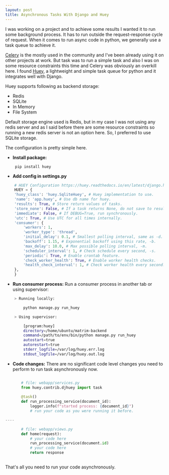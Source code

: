 ```yaml
---
layout: post
title: Asynchronous Tasks With Django and Huey
---
```



I was working on a project and to achieve some results I wanted it to run some background process. It has to run outside the request-response cycle of request. When it comes to run async code in python, we generally use a task queue to achieve it. 

[Celery](https://docs.celeryproject.org/en/stable/) is the mostly used in the community and I've been already using it on other projects at work. But task was to run a simple task and also I was on some resource constraints this time and Celery was obviously an overkill here. I found [Huey](https://github.com/coleifer/huey), a lightweight and simple task queue for python and it integrates well with Django.

Huey supports following as backend storage:

 - Redis
 - SQLite
 - In Memory
 - File System

Default storage engine used is Redis, but in my case I was not using any redis server and as I said before there are some resource constraints so running a new redis server is not an option here. So, I preferred to use SQLite storage.

The configuration is pretty simple here.

 - **Install package:**		

    	pip install huey

 - **Add config in settings.py**
```python
	# HUEY Configuration https://huey.readthedocs.io/en/latest/django.html  
	HUEY = {  
	'huey_class': 'huey.SqliteHuey', # Huey implementation to use.  
	'name': 'app.huey', # Use db name for huey.  
	'results': True, # Store return values of tasks.  
	'store_none': False, # If a task returns None, do not save to results.  
	'immediate': False, # If DEBUG=True, run synchronously.  
	'utc': True, # Use UTC for all times internally.  
	'consumer': {  
		'workers': 1,  
		'worker_type': 'thread',  
		'initial_delay': 0.1, # Smallest polling interval, same as -d.  
		'backoff': 1.15, # Exponential backoff using this rate, -b.  
		'max_delay': 10.0, # Max possible polling interval, -m.  
		'scheduler_interval': 1, # Check schedule every second, -s.  
		'periodic': True, # Enable crontab feature.  
		'check_worker_health': True, # Enable worker health checks.  
		'health_check_interval': 1, # Check worker health every second.  
	},  
	}
```
 - **Run consumer process:**  Run a consumer process in another tab or using supervisor:

```bash
	> Running locally: 

		python manage.py run_huey

	> Using supervisor:

	    [program:huey]
		directory=/home/ubuntu/matrim-backend
		command=/path/to/env/bin/python manage.py run_huey
		autostart=true
		autorestart=true
		stderr_logfile=/var/log/huey.err.log
		stdout_logfile=/var/log/huey.out.log


```

 - **Code changes:** There are no significant code level changes you need to perform to run task asynchronously now.
 ```python

     	# file: webapp/services.py
     	from huey.contrib.djhuey import task
     	
	    @task()  
		def run_processing_service(document_id):  
		    logger.info(f"started process: {document_id}")
		    # run your code as you were running it before.

----

		# file: webapp/views.py
		def home(request):
			# your code here
			run_processing_service(document.id)
			# your code here
			return response
		
```


That's all you need to run your code asynchronously.

